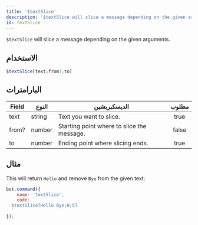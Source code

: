 ```yaml
---
title: '$textSlice'
description: '$textSlice will slice a message depending on the given arguments.'
id: textSlice
---
```


`$textSlice` will slice a message depending on the given arguments.

## الاستخدام

```php
$textSlice[text;from?;to]
```

## البارامترات

| Field | النوع  | الديسكبربشين                               | مطلوب |
| ----- | ------ | ------------------------------------------ |:-----:|
| text  | string | Text you want to slice.                    | true  |
| from? | number | Starting point where to slice the message. | false |
| to    | number | Ending point where slicing ends.           | true  |

## مثال

This will return `Hello` and remove `Bye` from the given text:

```javascript
bot.command({
    name: 'textSlice',
    code: `
  $textSlice[Hello Bye;0;5]
  `
});
```